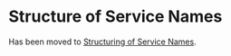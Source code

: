 # Structure of Service Names

Has been moved to [Structuring of Service Names](../../ElementsApplicationPattern/Names/StructureOfServiceNames/StructureOfServiceNames.md).